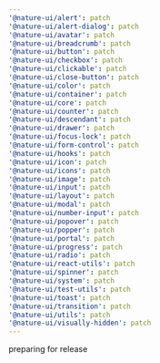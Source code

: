 ```yaml
---
'@nature-ui/alert': patch
'@nature-ui/alert-dialog': patch
'@nature-ui/avatar': patch
'@nature-ui/breadcrumb': patch
'@nature-ui/button': patch
'@nature-ui/checkbox': patch
'@nature-ui/clickable': patch
'@nature-ui/close-button': patch
'@nature-ui/color': patch
'@nature-ui/container': patch
'@nature-ui/core': patch
'@nature-ui/counter': patch
'@nature-ui/descendant': patch
'@nature-ui/drawer': patch
'@nature-ui/focus-lock': patch
'@nature-ui/form-control': patch
'@nature-ui/hooks': patch
'@nature-ui/icon': patch
'@nature-ui/icons': patch
'@nature-ui/image': patch
'@nature-ui/input': patch
'@nature-ui/layout': patch
'@nature-ui/modal': patch
'@nature-ui/number-input': patch
'@nature-ui/popover': patch
'@nature-ui/popper': patch
'@nature-ui/portal': patch
'@nature-ui/progress': patch
'@nature-ui/radio': patch
'@nature-ui/react-utils': patch
'@nature-ui/spinner': patch
'@nature-ui/system': patch
'@nature-ui/test-utils': patch
'@nature-ui/toast': patch
'@nature-ui/transition': patch
'@nature-ui/utils': patch
'@nature-ui/visually-hidden': patch
---
```


preparing for release
